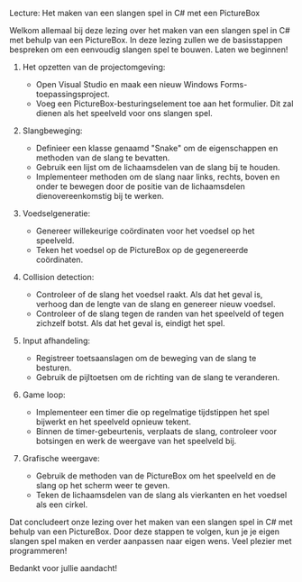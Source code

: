 Lecture: Het maken van een slangen spel in C# met een PictureBox

Welkom allemaal bij deze lezing over het maken van een slangen spel in C# met behulp van een PictureBox. In deze lezing zullen we de basisstappen bespreken om een eenvoudig slangen spel te bouwen. Laten we beginnen!

1. Het opzetten van de projectomgeving:
   - Open Visual Studio en maak een nieuw Windows Forms-toepassingsproject.
   - Voeg een PictureBox-besturingselement toe aan het formulier. Dit zal dienen als het speelveld voor ons slangen spel.

2. Slangbeweging:
   - Definieer een klasse genaamd "Snake" om de eigenschappen en methoden van de slang te bevatten.
   - Gebruik een lijst om de lichaamsdelen van de slang bij te houden.
   - Implementeer methoden om de slang naar links, rechts, boven en onder te bewegen door de positie van de lichaamsdelen dienovereenkomstig bij te werken.

3. Voedselgeneratie:
   - Genereer willekeurige coördinaten voor het voedsel op het speelveld.
   - Teken het voedsel op de PictureBox op de gegenereerde coördinaten.

4. Collision detection:
   - Controleer of de slang het voedsel raakt. Als dat het geval is, verhoog dan de lengte van de slang en genereer nieuw voedsel.
   - Controleer of de slang tegen de randen van het speelveld of tegen zichzelf botst. Als dat het geval is, eindigt het spel.

5. Input afhandeling:
   - Registreer toetsaanslagen om de beweging van de slang te besturen.
   - Gebruik de pijltoetsen om de richting van de slang te veranderen.

6. Game loop:
   - Implementeer een timer die op regelmatige tijdstippen het spel bijwerkt en het speelveld opnieuw tekent.
   - Binnen de timer-gebeurtenis, verplaats de slang, controleer voor botsingen en werk de weergave van het speelveld bij.

7. Grafische weergave:
   - Gebruik de methoden van de PictureBox om het speelveld en de slang op het scherm weer te geven.
   - Teken de lichaamsdelen van de slang als vierkanten en het voedsel als een cirkel.

Dat concludeert onze lezing over het maken van een slangen spel in C# met behulp van een PictureBox. Door deze stappen te volgen, kun je je eigen slangen spel maken en verder aanpassen naar eigen wens. Veel plezier met programmeren!

Bedankt voor jullie aandacht!
